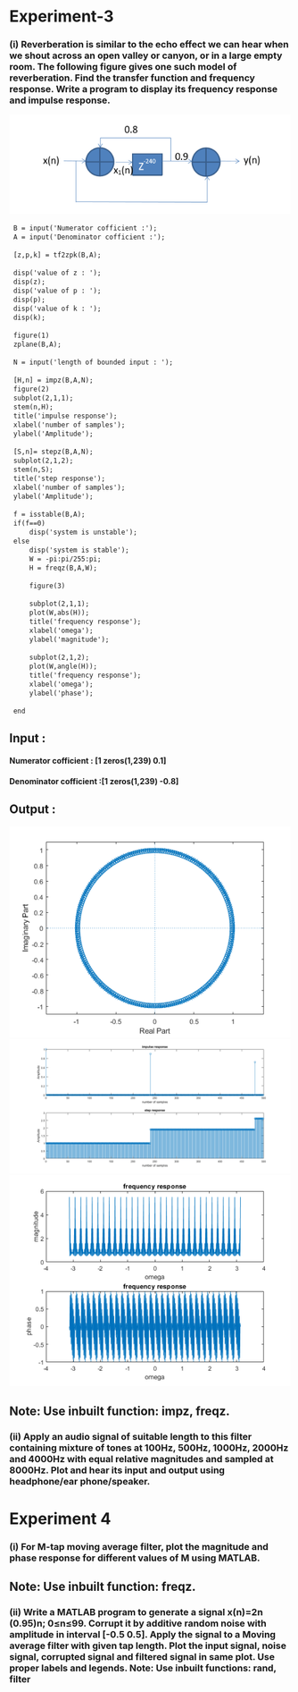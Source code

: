  # Experiment-3
 
### (i) Reverberation is similar to the echo effect we can hear when we shout across an open valley or canyon, or in a large empty room. The following figure gives one such model of reverberation. Find the transfer function and frequency response. Write a program to display its frequency response and impulse response. 
![](Images/Ex_3_1.PNG)

     B = input('Numerator cofficient :');
     A = input('Denominator cofficient :');

     [z,p,k] = tf2zpk(B,A);

     disp('value of z : ');
     disp(z);
     disp('value of p : ');
     disp(p);
     disp('value of k : ');
     disp(k);

     figure(1)
     zplane(B,A);

     N = input('length of bounded input : ');

     [H,n] = impz(B,A,N);
     figure(2)
     subplot(2,1,1);
     stem(n,H);
     title('impulse response');
     xlabel('number of samples');
     ylabel('Amplitude');

     [S,n]= stepz(B,A,N);
     subplot(2,1,2);
     stem(n,S);
     title('step response');
     xlabel('number of samples');
     ylabel('Amplitude');

     f = isstable(B,A);
     if(f==0)
         disp('system is unstable');
     else
         disp('system is stable');
         W = -pi:pi/255:pi;
         H = freqz(B,A,W);

         figure(3)

         subplot(2,1,1);
         plot(W,abs(H));
         title('frequency response');
         xlabel('omega');
         ylabel('magnitude');

         subplot(2,1,2);
         plot(W,angle(H));
         title('frequency response');
         xlabel('omega');
         ylabel('phase');

     end

## Input : 
#### Numerator cofficient : [1 zeros(1,239) 0.1]
#### Denominator cofficient :[1 zeros(1,239) -0.8]

## Output :

![](Images/ex_3_zplane.PNG)
![](Images/Ex_3_impulse_response.PNG)
![](Images/Ex_3_frequency-response.PNG)

## Note: Use inbuilt function: impz, freqz. 
### (ii) Apply an audio signal of suitable length to this filter containing mixture of tones at 100Hz, 500Hz, 1000Hz, 2000Hz and 4000Hz with equal relative magnitudes and sampled at 8000Hz. Plot and hear its input and output using headphone/ear phone/speaker. 


# Experiment 4 
### (i) For M-tap moving average filter, plot the magnitude and phase response for different values of M using MATLAB.  
## Note: Use inbuilt function: freqz. 
### (ii) Write a MATLAB program to generate a signal x(n)=2n (0.95)n; 0≤n≤99. Corrupt it by additive random noise with amplitude in interval [-0.5 0.5]. Apply the signal to a Moving average filter with given tap length. Plot the input signal, noise signal, corrupted signal and filtered signal in same plot. Use proper labels and legends. Note: Use inbuilt functions: rand, filter  
 
